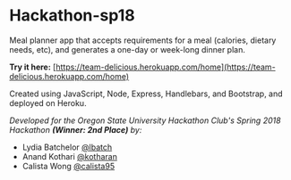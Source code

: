 # Hackathon-sp18

Meal planner app that accepts requirements for a meal (calories, dietary needs, etc), and generates a one-day or week-long dinner plan.

**Try it here:** [https://team-delicious.herokuapp.com/home](https://team-delicious.herokuapp.com/home)

Created using JavaScript, Node, Express, Handlebars, and Bootstrap, and deployed on Heroku.

*Developed for the Oregon State University Hackathon Club's Spring 2018 Hackathon **(Winner: 2nd Place)** by:*
* Lydia Batchelor [@lbatch](https://github.com/lbatch)
* Anand Kothari [@kotharan](https://github.com/kotharan)
* Calista Wong [@calista95](https://github.com/calista95)
